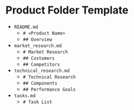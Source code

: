 # Product Folder Template

- `README.md`
  - `# <Product Name>`
  - `## Overview`
- `market_research.md`
  - `# Market Research`
  - `## Customers`
  - `## Competitors`
- `technical_research.md`
  - `# Technical Research`
  - `## Components`
  - `## Performance Goals`
- `tasks.md`
  - `# Task List`
